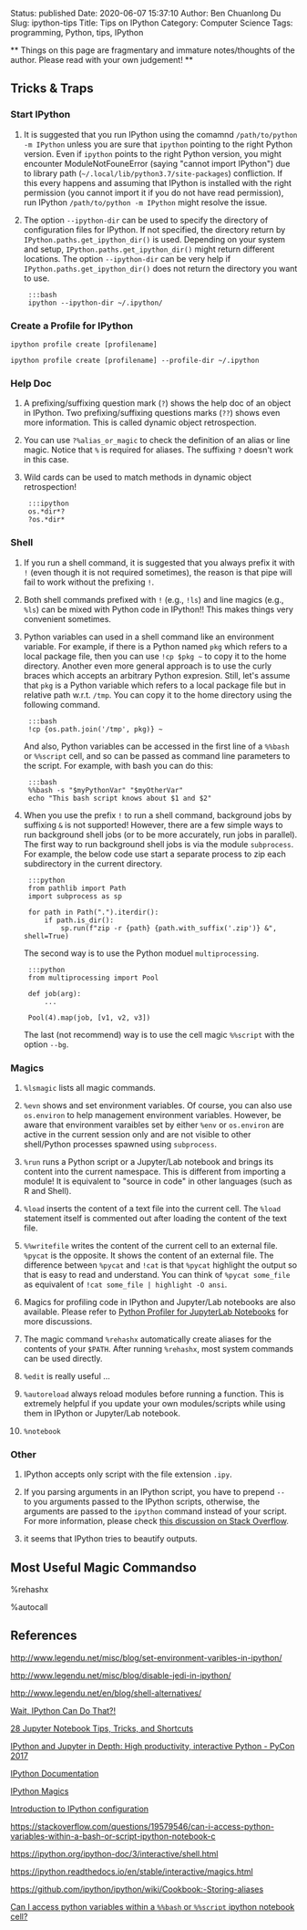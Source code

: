 Status: published
Date: 2020-06-07 15:37:10
Author: Ben Chuanlong Du
Slug: ipython-tips
Title: Tips on IPython
Category: Computer Science
Tags: programming, Python, tips, IPython

**
Things on this page are
fragmentary and immature notes/thoughts of the author.
Please read with your own judgement!
**

## Tricks & Traps 

### Start IPython

1. It is suggested that you run IPython using the comamnd `/path/to/python -m IPython`
    unless you are sure that `ipython` pointing to the right Python version.
    Even if `ipython` points to the right Python version,
    you might encounter ModuleNotFouneError (saying "cannot import IPython")
    due to library path (`~/.local/lib/python3.7/site-packages`) confliction. 
    If this every happens
    and assuming that IPython is installed with the right permission 
    (you cannot import it if you do not have read permission), 
    run IPython `/path/to/python -m IPython` might resolve the issue.

2. The option `--ipython-dir` can be used to specify the directory of configuration files for IPython.
    If not specified, 
    the directory return by `IPython.paths.get_ipython_dir()` is used.
    Depending on your system and setup,
    `IPython.paths.get_ipython_dir()` might return different locations.
    The option `--ipython-dir` can be very help 
    if `IPython.paths.get_ipython_dir()` does not return the directory you want to use.
    
        :::bash
        ipython --ipython-dir ~/.ipython/

### Create a Profile for IPython

    ipython profile create [profilename]

    ipython profile create [profilename] --profile-dir ~/.ipython

### Help Doc

1. A prefixing/suffixing question mark (`?`) shows the help doc of an object in IPython.
    Two prefixing/suffixing questions marks (`??`) shows even more information. 
    This is called dynamic object retrospection.

2. You can use `?%alias_or_magic` to check the definition of an alias or line magic.
    Notice that `%` is required for aliases. 
    The suffixing `?` doesn't work in this case.

3. Wild cards can be used to match methods in dynamic object retrospection!

        :::ipython
        os.*dir*?
        ?os.*dir*

### Shell 

1. If you run a shell command, 
    it is suggested that you always prefix it with `!` 
    (even though it is not required sometimes),
    the reason is that pipe will fail to work without the prefixing `!`.

2. Both shell commands prefixed with `!` (e.g., `!ls`) and line magics (e.g., `%ls`) 
    can be mixed with Python code in IPython!!
    This makes things very convenient sometimes.

2. Python variables can used in a shell command like an environment variable. 
    For example, 
	if there is a Python named `pkg` which refers to a local package file,
	then you can use `!cp $pkg ~` to copy it to the home directory. 
	Another even more general approach is to use the curly braces
	which accepts an arbitrary Python expresion.
	Still, 
	let's assume that `pkg` is a Python variable which refers to a local package file 
	but in relative path w.r.t. `/tmp`.
	You can copy it to the home directory using the following command.

        :::bash
		!cp {os.path.join('/tmp', pkg)} ~

    And also, 
    Python variables can be accessed in the first line 
    of a `%%bash` or `%%script` cell, 
    and so can be passed as command line parameters to the script. 
    For example, with bash you can do this:

        :::bash
        %%bash -s "$myPythonVar" "$myOtherVar"
        echo "This bash script knows about $1 and $2"

3. When you use the prefix `!` to run a shell command,
    background jobs by suffixing `&` is not supported!
    However, 
    there are a few simple ways to run background shell jobs 
    (or to be more accurately, run jobs in parallel).
    The first way to run background shell jobs is via the module `subprocess`. 
    For example, 
    the below code use start a separate process to zip each subdirectory 
    in the current directory.

        :::python
        from pathlib import Path
        import subprocess as sp

        for path in Path(".").iterdir():
            if path.is_dir():
                sp.run(f"zip -r {path} {path.with_suffix('.zip')} &", shell=True)

    The second way is to use the Python moduel `multiprocessing`. 
    
        :::python
        from multiprocessing import Pool
        
        def job(arg):
            ...

        Pool(4).map(job, [v1, v2, v3])

    The last (not recommend) way is to use the cell magic `%%script` with the option `--bg`.

### Magics

1. `%lsmagic` lists all magic commands.

2. `%evn` shows and set environment variables.
    Of course, 
    you can also use `os.environ` to help management environment variables.
    However, 
    be aware that environment varaibles set by either `%env` or `os.environ` 
    are active in the current session only
    and are not visible to other shell/Python processes spawned using `subprocess`.

3. `%run` runs a Python script or a Jupyter/Lab notebook 
    and brings its content into the current namespace.
    This is different from importing a module!
    It is equivalent to "source in code" in other languages (such as R and Shell).

4. `%load` inserts the content of a text file into the current cell.
    The `%load` statement itself is commented out after loading the content of the text file.

5. `%%writefile` writes the content of the current cell to an external file.
    `%pycat` is the opposite. 
    It shows the content of an external file. 
    The difference between `%pycat` and `!cat` is that `%pycat` highlight the output so that is easy to read and understand.
    You can think of `%pycat some_file` as equivalent of `!cat some_file | highlight -O ansi`.

6. Magics for profiling code in IPython and Jupyter/Lab notebooks are also available.
    Please refer to
    [Python Profiler for JupyterLab Notebooks](http://www.legendu.net/misc/blog/python-profile-notebook/)
    for more discussions.

2. The magic command `%rehashx` automatically create aliases for the contents of your `$PATH`.
    After running `%rehashx`,
    most system commands can be used directly.

3. `%edit` is really useful ...

4. `%autoreload` always reload modules before running a function.
    This is extremely helpful if you update your own modules/scripts 
    while using them in IPython or Jupyter/Lab notebook.

4. `%notebook`

### Other

1. IPython accepts only script with the file extension `.ipy`.

2. If you parsing arguments in an IPython script, 
    you have to prepend `-- ` to you arguments passed to the IPython scripts,
    otherwise,
    the arguments are passed to the `ipython` command instead of your script.
    For more information,
    please check [this discussion on Stack Overflow](https://stackoverflow.com/questions/22631845/how-to-pass-command-line-arguments-to-ipython).

3. it seems that IPython tries to beautify outputs.

## Most Useful Magic Commandso

%rehashx

%autocall

## References

http://www.legendu.net/misc/blog/set-environment-varibles-in-ipython/

http://www.legendu.net/misc/blog/disable-jedi-in-ipython/

http://www.legendu.net/en/blog/shell-alternatives/

[Wait, IPython Can Do That?!](https://ep2019.europython.eu/media/conference/slides/cBeHNyZ-wait-ipython-can-do-that.pdf)

[​​​​28 Jupyter Notebook Tips, Tricks, and Shortcuts](https://www.dataquest.io/blog/jupyter-notebook-tips-tricks-shortcuts/)

[IPython and Jupyter in Depth: High productivity, interactive Python - PyCon 2017](https://www.youtube.com/watch?v=VQBZ2MqWBZI)

[IPython Documentation](https://ipython.readthedocs.io/en/stable/index.html)

[IPython Magics](https://ipython.readthedocs.io/en/stable/interactive/magics.html)

[Introduction to IPython configuration](https://ipython.readthedocs.io/en/stable/config/intro.html)

https://stackoverflow.com/questions/19579546/can-i-access-python-variables-within-a-bash-or-script-ipython-notebook-c

https://ipython.org/ipython-doc/3/interactive/shell.html

https://ipython.readthedocs.io/en/stable/interactive/magics.html

https://github.com/ipython/ipython/wiki/Cookbook:-Storing-aliases

[Can I access python variables within a `%%bash` or `%%script` ipython notebook cell?](https://stackoverflow.com/questions/19579546/can-i-access-python-variables-within-a-bash-or-script-ipython-notebook-c)